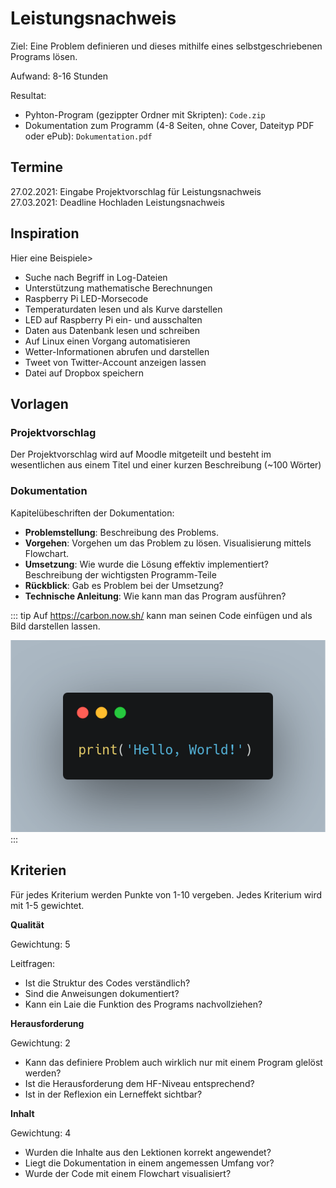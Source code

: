 # Leistungsnachweis

Ziel: Eine Problem definieren und dieses mithilfe eines selbstgeschriebenen Programs lösen.

Aufwand: 8-16 Stunden

Resultat:
* Pyhton-Program (gezippter Ordner mit Skripten): `Code.zip`
* Dokumentation zum Programm (4-8 Seiten, ohne Cover, Dateityp PDF oder ePub): `Dokumentation.pdf`

## Termine

27.02.2021: Eingabe Projektvorschlag für Leistungsnachweis  
27.03.2021: Deadline Hochladen Leistungsnachweis

## Inspiration

Hier eine Beispiele>

* Suche nach Begriff in Log-Dateien
* Unterstützung mathematische Berechnungen
* Raspberry Pi LED-Morsecode
* Temperaturdaten lesen und als Kurve darstellen
* LED auf Raspberry Pi ein- und ausschalten
* Daten aus Datenbank lesen und schreiben
* Auf Linux einen Vorgang automatisieren
* Wetter-Informationen abrufen und darstellen
* Tweet von Twitter-Account anzeigen lassen
* Datei auf Dropbox speichern

## Vorlagen

### Projektvorschlag

Der Projektvorschlag wird auf Moodle mitgeteilt und besteht im wesentlichen aus einem Titel und einer kurzen Beschreibung (~100 Wörter)

### Dokumentation

Kapitelübeschriften der Dokumentation:

* **Problemstellung**: Beschreibung des Problems.
* **Vorgehen**: Vorgehen um das Problem zu lösen. Visualisierung mittels Flowchart.
* **Umsetzung**: Wie wurde die Lösung effektiv implementiert? Beschreibung der wichtigsten Programm-Teile
* **Rückblick**: Gab es Problem bei der Umsetzung?
* **Technische Anleitung**: Wie kann man das Program ausführen?

::: tip
Auf <https://carbon.now.sh/> kann man seinen Code einfügen und als Bild darstellen lassen.

![](carbon-example.png)
:::

## Kriterien

Für jedes Kriterium werden Punkte von 1-10 vergeben. Jedes Kriterium wird mit 1-5 gewichtet.

**Qualität**

Gewichtung: 5

Leitfragen:
* Ist die Struktur des Codes verständlich?
* Sind die Anweisungen dokumentiert?
* Kann ein Laie die Funktion des Programs nachvollziehen?

**Herausforderung**

Gewichtung: 2

* Kann das definiere Problem  auch wirklich nur mit einem Program glelöst werden?
* Ist die Herausforderung dem HF-Niveau entsprechend?
* Ist in der Reflexion ein Lerneffekt sichtbar?

**Inhalt**

Gewichtung: 4

* Wurden die Inhalte aus den Lektionen korrekt angewendet?
* Liegt die Dokumentation in einem angemessen Umfang vor?
* Wurde der Code mit einem Flowchart visualisiert?